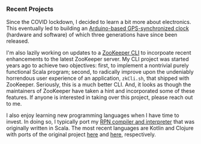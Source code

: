 ### Recent Projects

Since the COVID lockdown, I decided to learn a bit more about electronics. This eventually led to building an [Arduino-based GPS-synchronized clock](https://github.com/davidledwards/gps-clock) (hardware and software) of which three generations have since been released.

I'm also lazily working on updates to a [ZooKeeper CLI](https://github.com/davidledwards/zookeeper) to incorpoate recent enhancements to the latest ZooKeeper server. My CLI project was started years ago to achieve two objectives: first, to implement a nontrivial purely functional Scala program; second, to radically improve upon the undeniably horrendous user experience of an application, `zkCli.sh`, that shipped with ZooKeeper. Seriously, this is a much better CLI. And, it looks as though the maintainers of ZooKeeper have taken a hint and incorporated some of these features. If anyone is interested in taking over this project, please reach out to me.

I also enjoy learning new programming languages when I have time to invest. In doing so, I typically port my [RPN compiler and interpreter](https://github.com/davidledwards/rpn) that was originally written in Scala. The most recent languages are Kotlin and Clojure with ports of the original project [here](https://github.com/davidledwards/rpn-kotlin) and [here](https://github.com/davidledwards/rpn-clojure), respectively.


